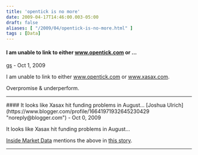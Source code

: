 ```yaml
---
title: 'opentick is no more'
date: 2009-04-17T14:46:00.003-05:00
draft: false
aliases: [ "/2009/04/opentick-is-no-more.html" ]
tags : [Data]
---
```


#### I am unable to link to either www.opentick.com or ...
[gs](https://www.blogger.com/profile/17953008291916883288 "noreply@blogger.com") - <time datetime="2009-10-12T16:14:54.656-05:00">Oct 1, 2009</time>

I am unable to link to either www.opentick.com or www.xasax.com.  
  
Overpromise & underperform.
<hr />
#### It looks like Xasax hit funding problems in August...
[Joshua Ulrich](https://www.blogger.com/profile/16641971932645230429 "noreply@blogger.com") - <time datetime="2009-10-18T11:15:07.892-05:00">Oct 0, 2009</time>

It looks like Xasax hit funding problems in August...  
  
[Inside Market Data](http://www.watersonline.com/public/showPage.html?page=imd_index) mentions the above in [this story](http://www.watersonline.com/public/showPage.html?page=868403).
<hr />
